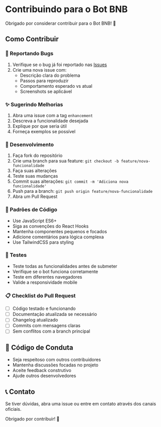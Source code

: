 # Contribuindo para o Bot BNB

Obrigado por considerar contribuir para o Bot BNB! 🚀

## Como Contribuir

### 🐛 Reportando Bugs

1. Verifique se o bug já foi reportado nas [Issues](https://github.com/bot-bnb/trading-automatizado/issues)
2. Crie uma nova issue com:
   - Descrição clara do problema
   - Passos para reproduzir
   - Comportamento esperado vs atual
   - Screenshots se aplicável

### ✨ Sugerindo Melhorias

1. Abra uma issue com a tag `enhancement`
2. Descreva a funcionalidade desejada
3. Explique por que seria útil
4. Forneça exemplos se possível

### 🔧 Desenvolvimento

1. Faça fork do repositório
2. Crie uma branch para sua feature: `git checkout -b feature/nova-funcionalidade`
3. Faça suas alterações
4. Teste suas mudanças
5. Commit suas alterações: `git commit -m 'Adiciona nova funcionalidade'`
6. Push para a branch: `git push origin feature/nova-funcionalidade`
7. Abra um Pull Request

### 📝 Padrões de Código

- Use JavaScript ES6+
- Siga as convenções do React Hooks
- Mantenha componentes pequenos e focados
- Adicione comentários para lógica complexa
- Use TailwindCSS para styling

### 🧪 Testes

- Teste todas as funcionalidades antes de submeter
- Verifique se o bot funciona corretamente
- Teste em diferentes navegadores
- Valide a responsividade mobile

### 📋 Checklist do Pull Request

- [ ] Código testado e funcionando
- [ ] Documentação atualizada se necessário
- [ ] Changelog atualizado
- [ ] Commits com mensagens claras
- [ ] Sem conflitos com a branch principal

## 🤝 Código de Conduta

- Seja respeitoso com outros contribuidores
- Mantenha discussões focadas no projeto
- Aceite feedback construtivo
- Ajude outros desenvolvedores

## 📞 Contato

Se tiver dúvidas, abra uma issue ou entre em contato através dos canais oficiais.

Obrigado por contribuir! 💙